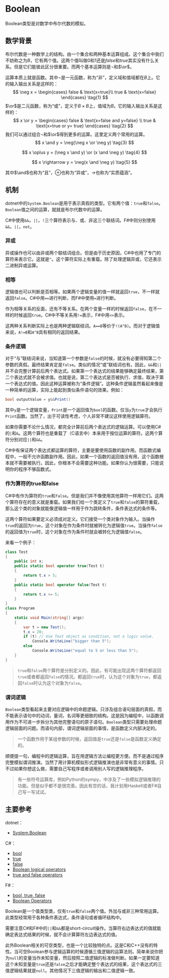 # Boolean

Boolean类型是对数学中布尔代数的模拟。

## 数学背景

布尔代数是一种数学上的结构。由一个集合和两种基本运算组成。这个集合中我们不妨称之为$B$，它有两个值。这两个值叫做$0$和$1$还是$false$和$true$其实没有什么关系。但是它们能彼此区分很重要。而两个基本运算则是$\neg$和$\or$。

运算本质上就是函数。其中$\neg$是一元函数，称为“非”，定义域和值域都在$B$上。它的输入输出关系是这样的：
$$
\neg x = \begin{cases}
false & \text{x=true}\\
true & \text{x=false}
\end{cases} 
\tag{1}
$$
$\or$是二元函数，称为“或”，定义于$B\times B$上，值域为$B$。它的输入输出关系是这样的：
$$
x \or y = \begin{cases}
false & \text{x=false and y=false} \\
true & \text{x=true or y= true}
\end{cases}
\tag{2}
$$
我们可以通过组合$\neg$和$\or$得到更多的运算。这里定义两个常用的运算。
$$
x \and y = \neg(\neg x \or \neg y) \tag{3}
$$

$$
x \oplus y = (\neg x \and y) \or (x \and \neg y) \tag{4}
$$

$$
x \rightarrow y = \neg(x \and \neg y) \tag{5}
$$



其中$\and$也称为“且”，$\oplus$也称为“异或”，$\rightarrow$也称为“实质蕴涵”。

## 机制

dotnet中的`System.Boolean`是用于表示真假的类型。它有两个值：`true`和`false`。`Boolean`值之间的运算，就就是布尔代数中的运算。

C#中使用`&&`，`||`，`!`三个算符表示与、或、非这三个联结词。F#中则分别使用`&&`，`||`，`not`。

### 异或

异或操作也可以由非或两个联结词组合。但是由于历史原因，C#中也用了专门的算符来表示它。这就是`^`。这个算符实际上有重载。除了处理逻辑异或，它还表示二进制异或运算。

### 相等

逻辑值也可以判断是否相等。如果两个逻辑变量的值一样就返回`true`，不一样就返回`false`。C#中用`==`进行判断，而F#中使用`=`进行判断。

作为相等关系的反面，还有不等关系。在两个变量一样的时候返回`false`，在不一样的时候返回`true`。C#中不等关系用`!=`表示，F#中用`<>`表示。

这两种关系判断实际上也是两种逻辑联结词。`A==B`等价于`!(A^B)`。而对于逻辑值来说，`A!=B`和`A^B`具有相同的返回结果。

### 条件逻辑

对于“与”联结词来说，当知道第一个参数是`false`的时候，就没有必要得知第二个参数的真假。最终结果肯定是`false`。类似的情况“或”联结词也有。因此，`&&`和`||`并不会完整计算前后两个表达式。如果第一个表达式的结果能够确定最终结果，第二个表达式就不会被求值。也就是说，第二个表达式是否被执行、求值，取决于第一个表达式的值。因此这种运算被称为“条件逻辑”。这种条件逻辑虽然看起来像是一种简单的运算，实际上能起到类似条件语句的效果。例如：

```C#
bool outputValue = y&&Print()
```

其中`y`是一个逻辑变量，`Print`是一个返回值为`bool`的函数。仅当`y`为`true`才会执行`Print`函数。当然了，出于可读性考虑，个人非常不建议这样使用逻辑算符。

如果你需要不论什么情况，都完全计算前后两个表达式的逻辑运算。可以使用C#的`|`和`&`。这两个算符也是重载了（C语言中）本来用于按位运算的算符。这两个算符分别对应`||`和`&&`。

C#中有保证两个表达式都运算的算符，主要是要使用函数的副作用。而函数式编程中，一般不允许函数副作用。因此，如果一个函数的返回值没有用，这个函数根本就不需要被执行。因此，你根本不会需要这种功能。如果你认为很需要，只能说明你的程序不够函数式。

### 作为算符的true和false

C#中有作为算符的`true`和`false`。但是我们并不像使用其他算符一样用它们。这两个算符存在的意义就是重载。如果我们给一个类定义了`true`和`false`的算符重载，那么这个类的对象就能像逻辑值一样用于作为跳转条件，条件表达式的条件等。

这两个算符如果要定义必须成对定义。它们接受一个类对象作为输入。当操作`true`的返回为`true`，这个对象在作为条件时就被转化为逻辑值`true`。当操作`false`的返回值为`true`时，这个对象在作为条件时就会被转化为逻辑值`false`。

来看一个例子：

```C#
class Test
{
    public int x;
    public static bool operator true(Test t)
    {
        return t.x > 5;
    }
    public static bool operator false(Test t)
    {
        return t.x <= 5;
    }
}
class Program
{
    static void Main(string[] args)
    {
        var t = new Test();
        t.x = 20;
        if (t) // Use Text object as condition, not a logic value.
            Console.WriteLine("bigger than 5");
        else
            Console.WriteLine("equal to 5 or less than 5");
    }
}
```

> `true`和`false`两个算符是分别定义的。因此，有可能出现这两个算符都返回`true`或者都返回`false`的情况。都返回`true`时，认为这个对象为`true`，都返回`false`时认为这个对象为`false`。

### 谓词逻辑

`Boolean`类型看起来主要对应逻辑中的命题逻辑。只涉及组合语句层面的真假，而不能表示语句中的动词，量词，名词等更细致的结构。这是因为编程中，以函数调用作为不可进一步拆分为其他完整语句的原子语句。`Boolean`类型只需要处理命题逻辑层面的问题。而语句内部，谓词逻辑层面的事情，是函数定义内部决定的。

> 一个函数作用于某组参数的时候，返回值是`true`还是`false`是函数定义确定的。

顺便提一句，编程中的逻辑运算，旨在用逻辑方法让编程更方便。而不是通过程序完整模拟谓词推演。当然了用计算机模拟形式逻辑推演也是非常有意义的事情。只不过如果你想这么做，需要自己写程序或者调用别人写的逻辑推理程序。

> 有一些符号运算库，例如Python的sympy，中涉及了一些模拟逻辑推理的功能。但是似乎都不是很完善。因此有空的话，我计划用Haskell或者F#自己写一写试试。

## 主要参考

dotnet：

- [System.Boolean](https://docs.microsoft.com/en-us/dotnet/api/system.boolean?view=netcore-2.2#definition)

C#：

- [bool](https://docs.microsoft.com/en-us/dotnet/csharp/language-reference/keywords/bool)
- [true](https://docs.microsoft.com/en-us/dotnet/csharp/language-reference/keywords/true-literal)
- [false](https://docs.microsoft.com/en-us/dotnet/csharp/language-reference/keywords/false-literal)
- [Boolean logical operators](https://docs.microsoft.com/en-us/dotnet/csharp/language-reference/operators/boolean-logical-operators)
- [true and false operators](https://docs.microsoft.com/en-us/dotnet/csharp/language-reference/operators/true-false-operators)

F#：

- [bool, true, false](https://docs.microsoft.com/en-us/dotnet/fsharp/language-reference/basic-types)
- [Boolean Operators](https://docs.microsoft.com/en-us/dotnet/fsharp/language-reference/symbol-and-operator-reference/boolean-operators)

Boolean是一个值类型类，仅有`true`和`false`两个值。外加与或非三种常用运算。此类型经常用于各种条件表达式，条件语句或者循环结构中。

需要注意C#和F#中的`||`和`&&`都是short-circuit操作。当算符右边表达式的值就能确定表达式结果的时候，就不会计算算符左边表达式的值。

此外Boolean相关的可空类型，也是一个比较独特的点。这是C和C++没有的特性。当可空Boolean参与逻辑运算的时候遵循三值逻辑的运算法则。简单来说你把为`null`的变量当作未知变量，然后按照二值逻辑的标准做判断。如果一定要知道这个未知变量是`true`还是`false`之后才能确定整个表达式的结果，这个表达式的三值逻辑结果就是`null`。其他情况下三值逻辑的输出和二值逻辑一致。

